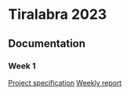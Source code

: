 # Tiralabra 2023

## Documentation

### Week 1
[Project specification](https://github.com/thiom/tiralab/blob/main/docs/specification_doc.md)
[Weekly report](https://github.com/thiom/tiralab/blob/main/docs/weekly_report_1.md)

